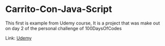 # Carrito-Con-Java-Script
This first is example from Udemy course, It is a project that was make out on day 2 of the personal challenge of 100DaysOfCodes

Link: [Udemy](https://www.udemy.com/course/javascript-moderno-guia-definitiva-construye-10-proyectos/)
